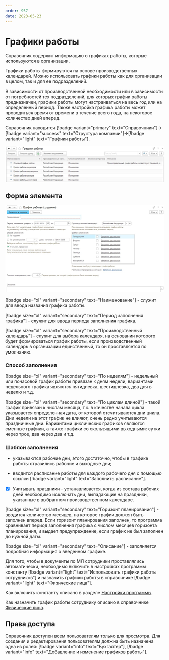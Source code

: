 ```yaml
---
order: 957
date: 2023-05-23
---
```

# Графики работы

Справочник содержит информацию о графиках работы, которые используются в организации.

Графики работы формируются на основе производственных календарей. Можно использовать графики работы как для организации в целом, так и для ее подразделений.

В зависимости от производственной необходимости или в зависимости от потребностей тех подразделений, для которых график работы предназначен, графики работы могут настраиваться на весь год или на определенный период. Также настройка графика работы может проводиться время от времени в течение всего года, на некоторое количество дней вперед.

Справочник находится [!badge variant="primary" text="Справочники"]->[!badge variant="success" text="Структура компании"]->[!badge variant="light" text="Графики работы"].

![Форма списка графики работы](/images/Форма_списка_графики_работы.jpg)

## Форма элемента

![](/images/Форма_элемента_графики_работы.jpg)

[!badge size="xl" variant="secondary" text="Наименование"] - служит для ввода названия графика работы.

[!badge size="xl" variant="secondary" text="Период заполнения графика"] - служит для ввода периода заполнения графика.

[!badge size="xl" variant="secondary" text="Производственный календарь"] - служит для выбора календаря, на основании которого будет формироваться график работы, если производственный календарь в организации единственный, то он проставляется по умолчанию.

### Способ заполнения

[!badge size="xl" variant="secondary" text="По неделям"] - недельный или почасовой график работы привязан к дням недели, вариантами недельного графика являются пятидневка, шестидневка, два дня в неделю и т.д.

[!badge size="xl" variant="secondary" text="По циклам длиной"] - такой график привязан к числам месяца, т.к. в качестве начала цикла указывается определенная дата, от которой отсчитываются дни цикла. Дни недели на этот график не влияют, очень редко учитываются праздничные дни. Вариантами циклических графиков являются сменные графики, а также графики со скользящими выходными: сутки через трое, два через два и т.д.

### Шаблон заполнения

- указываются рабочие дни, этого достаточно, чтобы в графике работы отразились рабочие и выходные дни;

- вводится расписание работы для каждого рабочего дня с помощью ссылки [!badge variant="light" text="Заполнить расписание"].

- [x] Учитывать праздники - устанавливается, когда из состава рабочих дней необходимо исключать дни, выпадающие на праздники, указанные в выбранном производственном календаре.

[!badge size="xl" variant="secondary" text="Горизонт планирования"] - вводится количество месяцев, на которое график должен быть заполнен вперед. Если горизонт планирования заполнен, то программа сравнивает период заполнения графика с числом месяцев горизонта планирования, и выдает предупреждение, если график не был заполнен до нужной даты.

[!badge size="xl" variant="secondary" text="Описание"] - заполняется подробная информация о введенном графике.

Для того, чтобы в документы по МЛ сотрудники проставлялись автоматически, необходимо включить в настройках программы константу [!badge variant="light" text="Использовать графики работы сотрудников"]  и назначить графики работы в справочнике [!badge variant="light" text="Физические лица"].

Как включить константу описано в разделе [Настройки программы](/1-руководство-администратора/настройки-программы/5-расширенные/).

Как назначить график работы сотруднику описано в справочнике [Физические лица](/2-описание-справочников-и-документов/1-справочники/1-структура-компании/3-физические-лица/).

## Права доступа

Справочник доступен всем пользователям только для просмотра. Для создания и редактирования пользователям должна быть назначена одна из ролей: [!badge variant="info" text="Бухгалтер"], [!badge variant="info" text="Добавление и изменение графиков работы"].
